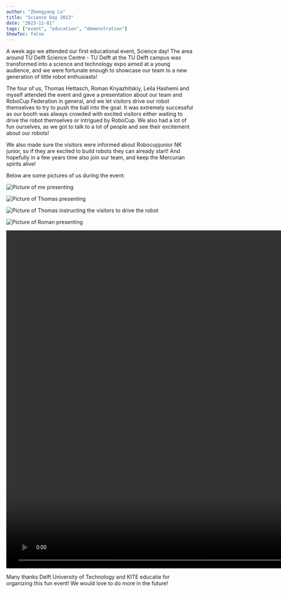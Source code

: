 ```yaml
---
author: "Zhengyang Lu"
title: "Science Day 2023"
date: "2023-11-01"
tags: ["event", "education", "demonstration"]
ShowToc: false
---
```

A week ago we attended our first educational event, Science day! The area around TU Delft Science Centre - TU Delft at the TU Delft campus was transformed into a science and technology expo aimed at a young audience, and we were fortunate enough to showcase our team to a new generation of little robot enthusiasts!

The four of us, Thomas Hettasch, Roman Knyazhitskiy, Leila Hashemi and myself attended the event and gave a presentation about our team and RoboCup Federation in general, and we let visitors drive our robot themselves to try to push the ball into the goal. It was extremely successful as our booth was always crowded with excited visitors either waiting to drive the robot themselves or intrigued by RoboCup. We also had a lot of fun ourselves, as we got to talk to a lot of people and see their excitement about our robots!

We also made sure the visitors were informed about Robocupjunior NK junior, so if they are excited to build robots they can already start! And hopefully in a few years time also join our team, and keep the Mercurian spirits alive!

Below are some pictures of us during the event:

![Picture of me presenting](/images/illustrations/science-day-2023/scienceday-5.jpg)

![Picture of Thomas presenting](/images/illustrations/science-day-2023/scienceday-4.jpg)

![Picture of Thomas instructing the visitors to drive the robot](/images/illustrations/science-day-2023/scienceday-3.jpg)

![Picture of Roman presenting](/images/illustrations/science-day-2023/scienceday-2.jpg)

<video src="/videos/Science_day_2023.mp4" controls="true" autoplay="true" loop="true" muted="true" height="900px"></video>

Many thanks Delft University of Technology and KITE educatie for organizing this fun event! We would love to do more in the future!